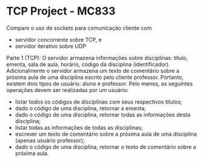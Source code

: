 # TCP Project - MC833

Compare o uso de sockets para comunicação cliente com
- servidor concorrente sobre TCP, e 
- servidor iterativo sobre UDP

Parte 1 (TCP): 
O servidor armazena informações sobre disciplinas: título, ementa, sala de aula, horário, código da disciplina (identificador). Adicionalmente o servidor armazena um texto de comentário sobre a próxima aula de uma disciplina escrito pelo cliente professor. Portanto, existem dois tipos de usuário: aluno e professor. Pelo menos, as seguintes operações devem ser realizadas por um usuário:
  - listar todos os códigos de disciplinas com seus respectivos títulos;
  - dado o código de uma disciplina, retornar a ementa;
  - dado o código de uma disciplina, retornar todas as informações desta disciplina;
  - listar todas as informações de todas as disciplinas;
  - escrever um texto de comentário sobre a próxima aula de uma disciplina (apenas usuário professor);
  - dado o código de uma disciplina, retornar o texto de comentário sobre a próxima aula.
